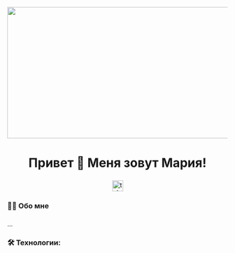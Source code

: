 <br clear="both">

<div align="center">
  <img height="300" width="600" src="https://i.pinimg.com/originals/89/80/8d/89808d75b4118135c6d42e69aaf3eab2.gif"  />
</div>

###

###

<h1 align="center">Привет 👋 Меня зовут Мария! </h1>

###
<div align="center">
  </a>
  <a href=" https://t.me/ostaschuuk" target="_blank">
    <img src="https://img.shields.io/static/v1?message=Telegram&logo=telegram&label=&color=2CA5E0&logoColor=white&labelColor=&style=for-the-badge" height="25" alt="telegram logo"  />
  </a>
</div>

###

<h3 align="left">👩‍💻  Обо мне</h3>

###

<p align="left">…</p>


<h3 align="left">🛠 Технологии:</h3>

###
